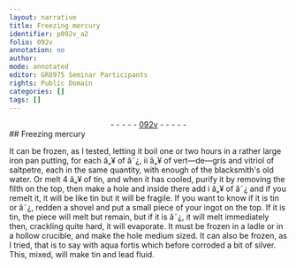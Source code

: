 ```yaml
---
layout: narrative
title: Freezing mercury
identifier: p092v_a2
folio: 092v
annotation: no
author:
mode: annotated
editor: GR8975 Seminar Participants
rights: Public Domain
categories: []
tags: []
---
```


 <div class="folio" align="center">- - - - - <a href="http://gallica.bnf.fr/ark:/12148/btv1b10500001g/f190.image" target="_blank">092v</a> - - - - - </div> 
## Freezing mercury

 
 It can be frozen, as I tested, letting it boil one or two hours in a rather large iron pan putting, for each â„¥ of â˜¿, ii â„¥ of vert—de—gris and vitriol of saltpetre, each in the same quantity, with enough of the blacksmith's old water. Or melt 4 â„¥ of tin, and when it has cooled, purify it by removing the filth on the top, then make a hole and inside there add i â„¥ of â˜¿ and if you remelt it, it will be like tin but it will be fragile. If you want to know if it is tin or â˜¿, redden a shovel and put a small piece of your ingot on the top. If it is tin, the piece will melt but remain, but if it is â˜¿, it will melt immediately then, crackling quite hard, it will evaporate. It must be frozen in a ladle or in a hollow crucible, and make the hole medium sized. It can also be frozen, as I tried, that is to say with aqua fortis which before corroded a bit of silver. This, mixed, will make tin and lead fluid. 
 